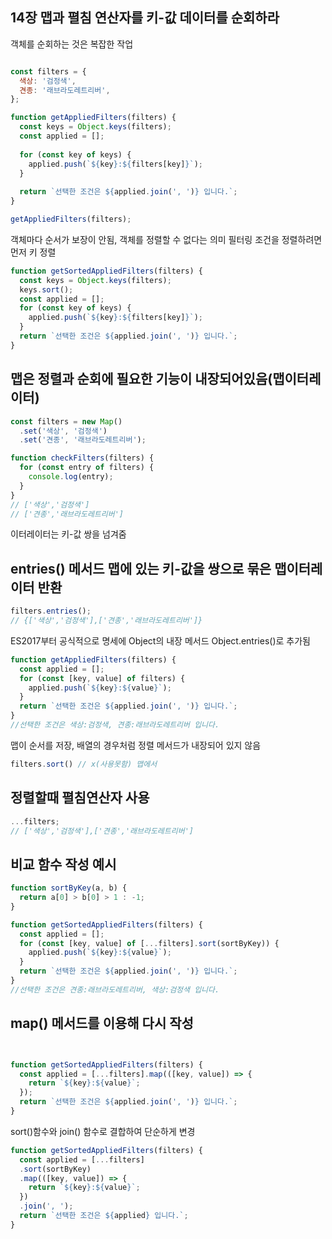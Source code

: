 


## 14장 맵과 펼침 연산자를 키-값 데이터를 순회하라

객체를 순회하는 것은 복잡한 작업

```javascript

const filters = {
  색상: '검정색',
  견종: '래브라도레트리버',
};

function getAppliedFilters(filters) {
  const keys = Object.keys(filters);
  const applied = [];
  
  for (const key of keys) {
    applied.push(`${key}:${filters[key]}`);
  }
  
  return `선택한 조건은 ${applied.join(', ')} 입니다.`;
}

getAppliedFilters(filters);

```

객체마다 순서가 보장이 안됨, 객체를 정렬할 수 없다는 의미 
필터링 조건을 정렬하려면 먼저 키 정렬
```javascript
function getSortedAppliedFilters(filters) {
  const keys = Object.keys(filters);
  keys.sort();
  const applied = [];
  for (const key of keys) {
    applied.push(`${key}:${filters[key]}`);
  }
  return `선택한 조건은 ${applied.join(', ')} 입니다.`;
}
```

## 맵은 정렬과 순회에 필요한 기능이 내장되어있음(맵이터레이터)

```javascript
const filters = new Map()
  .set('색상', '검정색')
  .set('견종', '래브라도레트리버');

function checkFilters(filters) {
  for (const entry of filters) {
    console.log(entry);
  }
}
// ['색상','검정색']
// ['견종','래브라도레트리버']
```
이터레이터는 키-값 쌍을 넘겨줌 


## entries() 메서드 맵에 있는 키-값을 쌍으로 묶은 맵이터레이터 반환 
```javascript
filters.entries();
// {['색상','검정색'],['견종','래브라도레트리버']}
```

ES2017부터 공식적으로 명세에 Object의 내장 메서드 Object.entries()로 추가됨 


```javascript
function getAppliedFilters(filters) {
  const applied = [];
  for (const [key, value] of filters) {
    applied.push(`${key}:${value}`);
  }
  return `선택한 조건은 ${applied.join(', ')} 입니다.`;
}
//선택한 조건은 색상:검정색, 견종:래브라도레트리버 입니다.
```

맵이 순서를 저장, 배열의 경우처럼 정렬 메서드가 내장되어 있지 않음 
```javascript
filters.sort() // x(사용못함) 맵에서 
```

## 정렬할때 펼침연산자 사용
````javascript
...filters;
// ['색상','검정색'],['견종','래브라도레트리버']
````

## 비교 함수 작성 예시
```javascript
function sortByKey(a, b) {
  return a[0] > b[0] > 1 : -1;
}

function getSortedAppliedFilters(filters) {
  const applied = [];
  for (const [key, value] of [...filters].sort(sortByKey)) {
    applied.push(`${key}:${value}`);
  }
  return `선택한 조건은 ${applied.join(', ')} 입니다.`;
}
//선택한 조건은 견종:래브라도레트리버, 색상:검정색 입니다.
```


## map() 메서드를 이용해 다시 작성 
```javascript


function getSortedAppliedFilters(filters) {
  const applied = [...filters].map(([key, value]) => {
    return `${key}:${value}`;
  });
  return `선택한 조건은 ${applied.join(', ')} 입니다.`;
}
```

sort()함수와 join() 함수로 결합하여 단순하게 변경 
```javascript
function getSortedAppliedFilters(filters) {
  const applied = [...filters]
  .sort(sortByKey)
  .map(([key, value]) => {
    return `${key}:${value}`;
  })
  .join(', ');
  return `선택한 조건은 ${applied} 입니다.`;
}
```
